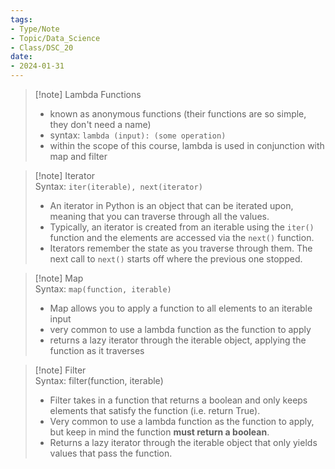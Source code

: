 ```yaml
---
tags:
- Type/Note
- Topic/Data_Science
- Class/DSC_20
date:
- 2024-01-31
---
```

> [!note] Lambda Functions  
> - known as anonymous functions (their functions are so simple, they don't need a name)  
> - syntax: `lambda (input): (some operation)`  
> - within the scope of this course, lambda is used in conjunction with map and filter  

> [!note] Iterator  
> Syntax: `iter(iterable), next(iterator)`  
> - An iterator in Python is an object that can be iterated upon, meaning that you can traverse through all the values.  
> - Typically, an iterator is created from an iterable using the `iter()` function and the elements are accessed via the `next()` function.  
> - Iterators remember the state as you traverse through them. The next call to `next()` starts off where the previous one stopped.  

> [!note] Map  
> Syntax: `map(function, iterable)`  
> - Map allows you to apply a function to all elements to an iterable input  
> - very common to use a lambda function as the function to apply  
> - returns a lazy iterator through the iterable object, applying the function as it traverses  

> [!note] Filter  
> Syntax: filter(function, iterable)  
> - Filter takes in a function that returns a boolean and only keeps elements that satisfy the function (i.e. return True).  
> - Very common to use a lambda function as the function to apply, but keep in mind the function **must return a boolean**.  
> - Returns a lazy iterator through the iterable object that only yields values that pass the function.  
